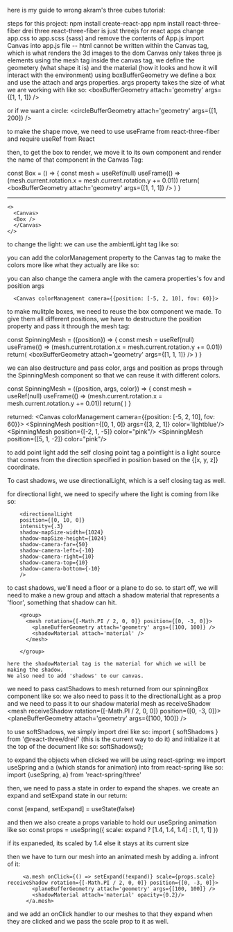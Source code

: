 here is my guide to wrong akram's three cubes tutorial:

steps for this project: npm install create-react-app
npm install react-three-fiber drei three
react-three-fiber is just threejs for react apps
change app.css to app.scss (sass) and remove the contents of App.js
import Canvas into app.js file -- html cannot be written within the Canvas tag, which is what renders the 3d images to the dom
Canvas only takes three js elements
using the mesh tag inside the canvas tag, we define the geometery (what shape it is) and the material (how it looks and how it will interact with the environment)
using boxBufferGeometry we define a box and use the attach and args properties. args property takes the size of what we are working with
like so:
<Canvas>
<mesh>
<boxBufferGeometry attach='geometry' args={[1, 1, 1]} />
<meshStandardMaterial attach='material' />
</mesh>
</Canvas>

or if we want a circle:
<Canvas>
<mesh>
<circleBufferGeometry attach='geometry' args={[1, 200]} />
<meshStandardMaterial attach='material' />
</mesh>
</Canvas>

to make the shape move, we need to use useFrame from react-three-fiber and require useRef from React

then, to get the box to render, we move it to its own component and render the name of that component in the Canvas Tag:

const Box = () => {
const mesh = useRef(null)
useFrame(() => (mesh.current.rotation.x = mesh.current.rotation.y += 0.01))
return(
<mesh ref={mesh}>
<boxBufferGeometry attach='geometry' args={[1, 1, 1]} />
<meshStandardMaterial attach='material' />
</mesh>
)
}

---

    <>
      <Canvas>
      <Box />
      </Canvas>
    </>

to change the light: we can use the ambientLight tag like so:

<ambientLight intensity={0.3}>

you can add the colorManagement property to the Canvas tag to make the colors more like what they actually are like so:

 <Canvas colorManagement>

you can also change the camera angle with the camera properties's fov and position args

      <Canvas colorManagement camera={{position: [-5, 2, 10], fov: 60}}>

to make mulitple boxes, we need to reuse the box component we made. To give them all different positions, we have to destructure the position property and pass it through the mesh tag:

const SpinningMesh = ({position}) => {
const mesh = useRef(null)
useFrame(() => (mesh.current.rotation.x = mesh.current.rotation.y += 0.01))
return(
<mesh ref={mesh} position={position}>
<boxBufferGeometry attach='geometry' args={[1, 1, 1]} />
<meshStandardMaterial attach='material' color='pink'/>
</mesh>
)
}

we can also destructure and pass color, args and position as props through the SpinningMesh component so that we can reuse it with different colors.

const SpinningMesh = ({position, args, color}) => {
const mesh = useRef(null)
useFrame(() => (mesh.current.rotation.x = mesh.current.rotation.y += 0.01))
return(
<mesh ref={mesh} position={position}>
<boxBufferGeometry attach='geometry' args={args} />
<meshStandardMaterial attach='material' color={color}/>
</mesh>
)
}

returned:
<Canvas colorManagement camera={{position: [-5, 2, 10], fov: 60}}>
<ambientLight intensity={.3}/>
<SpinningMesh position={[0, 1, 0]} args={[3, 2, 1]} color='lightblue'/>
<SpinningMesh position={[-2, 1, -5]} color="pink"/>
<SpinningMesh position={[5, 1, -2]} color="pink"/>
</Canvas>

to add point light add the self closing point tag <pointLight /> a pointlight is a light source that comes from the direction specified in position based on the {[x, y, z]} coordinate.

To cast shadows, we use directionalLight, which is a self closing tag as well. <directionalLight />

for directional light, we need to specify where the light is coming from like so:

        <directionalLight
        position={[0, 10, 0]}
        intensity={.3}
        shadow-mapSize-width={1024}
        shadow-mapSize-height={1024}
        shadow-camera-far={50}
        shadow-camera-left={-10}
        shadow-camera-right={10}
        shadow-camera-top={10}
        shadow-camera-bottom={-10}
        />

to cast shadows, we'll need a floor or a plane to do so.
to start off, we will need to make a new group and attach a shadow material that represents a 'floor', something that shadow can hit.

        <group>
          <mesh rotation={[-Math.PI / 2, 0, 0]} position={[0, -3, 0]}>
            <planeBufferGeometry attach='geometry' args={[100, 100]} />
            <shadowMaterial attach='material' />
          </mesh>

        </group>

    here the shadowMaterial tag is the material for which we will be making the shadow.
    We also need to add 'shadows' to our canvas.

we need to pass castShadows to mesh returned from our spinningBox component like so:
<mesh castShadow ref={mesh} position={position}>
we also need to pass it to the directionalLight as a prop
and we need to pass it to our shadow material mesh as receiveShadow
<group>
<mesh receiveShadow rotation={[-Math.PI / 2, 0, 0]} position={[0, -3, 0]}>
<planeBufferGeometry attach='geometry' args={[100, 100]} />
<shadowMaterial attach='material' opacity={0.2}/>
</mesh>
</group>

to use softShadows, we simply import drei like so: import { softShadows } from '@react-three/drei/' (this is the current way to do it)
and initialize it at the top of the document like so:
softShadows();

to expand the objects when clicked we will be using react-spring:
we import useSpring and a (which stands for animation) into from react-spring like so:
import {useSpring, a} from 'react-spring/three'

then, we need to pass a state in order to expand the shapes. we create an expand and setExpand state in our return:

const [expand, setExpand] = useState(false)

and then we also create a props variable to hold our useSpring animation like so:
const props = useSpring({
scale: expand ? [1.4, 1.4, 1.4] : [1, 1, 1]
})

if its expaneded, its scaled by 1.4 else it stays at its current size

then we have to turn our mesh into an animated mesh by adding a. infront of it:

         <a.mesh onClick={() => setExpand(!expand)} scale={props.scale} receiveShadow rotation={[-Math.PI / 2, 0, 0]} position={[0, -3, 0]}>
            <planeBufferGeometry attach='geometry' args={[100, 100]} />
            <shadowMaterial attach='material' opacity={0.2}/>
          </a.mesh>

and we add an onClick handler to our meshes to that they expand when they are clicked and we pass the scale prop to it as well.
